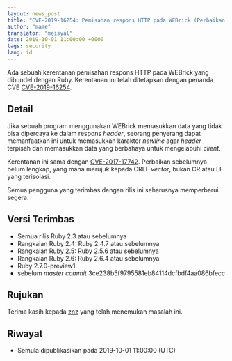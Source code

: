 ```yaml
---
layout: news_post
title: "CVE-2019-16254: Pemisahan respons HTTP pada WEBrick (Perbaikan tambahan)"
author: "mame"
translator: "meisyal"
date: 2019-10-01 11:00:00 +0000
tags: security
lang: id
---
```


Ada sebuah kerentanan pemisahan respons HTTP pada WEBrick yang dibundel
dengan Ruby. Kerentanan ini telah ditetapkan dengan penanda CVE
[CVE-2019-16254](https://cve.mitre.org/cgi-bin/cvename.cgi?name=CVE-2019-16254).

## Detail

Jika sebuah program menggunakan WEBrick memasukkan data yang tidak bisa
dipercaya ke dalam respons *header*, seorang penyerang dapat memanfaatkan ini
untuk memasukkan karakter *newline* agar *header* terpisah dan memasukkan data
yang berbahaya untuk mengelabuhi *client*.

Kerentanan ini sama dengan
[CVE-2017-17742](https://www.ruby-lang.org/id/news/2018/03/28/http-response-splitting-in-webrick-cve-2017-17742/).
Perbaikan sebelumnya belum lengkap, yang mana merujuk kepada CRLF *vector*,
bukan CR atau LF yang terisolasi.

Semua pengguna yang terimbas dengan rilis ini seharusnya memperbarui segera.

## Versi Terimbas

* Semua rilis Ruby 2.3 atau sebelumnya
* Rangkaian Ruby 2.4: Ruby 2.4.7 atau sebelumnya
* Rangkaian Ruby 2.5: Ruby 2.5.6 atau sebelumnya
* Rangkaian Ruby 2.6: Ruby 2.6.4 atau sebelumnya
* Ruby 2.7.0-preview1
* sebelum *master commit* 3ce238b5f9795581eb84114dcfbdf4aa086bfecc

## Rujukan

Terima kasih kepada [znz](https://hackerone.com/znz) yang telah menemukan
masalah ini.

## Riwayat

* Semula dipublikasikan pada 2019-10-01 11:00:00 (UTC)

